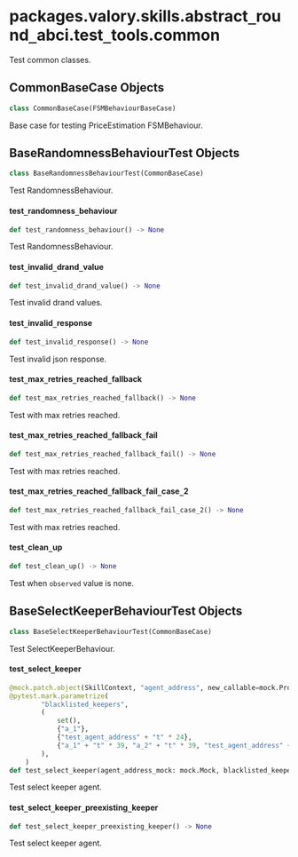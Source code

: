 <a id="packages.valory.skills.abstract_round_abci.test_tools.common"></a>

# packages.valory.skills.abstract`_`round`_`abci.test`_`tools.common

Test common classes.

<a id="packages.valory.skills.abstract_round_abci.test_tools.common.CommonBaseCase"></a>

## CommonBaseCase Objects

```python
class CommonBaseCase(FSMBehaviourBaseCase)
```

Base case for testing PriceEstimation FSMBehaviour.

<a id="packages.valory.skills.abstract_round_abci.test_tools.common.BaseRandomnessBehaviourTest"></a>

## BaseRandomnessBehaviourTest Objects

```python
class BaseRandomnessBehaviourTest(CommonBaseCase)
```

Test RandomnessBehaviour.

<a id="packages.valory.skills.abstract_round_abci.test_tools.common.BaseRandomnessBehaviourTest.test_randomness_behaviour"></a>

#### test`_`randomness`_`behaviour

```python
def test_randomness_behaviour() -> None
```

Test RandomnessBehaviour.

<a id="packages.valory.skills.abstract_round_abci.test_tools.common.BaseRandomnessBehaviourTest.test_invalid_drand_value"></a>

#### test`_`invalid`_`drand`_`value

```python
def test_invalid_drand_value() -> None
```

Test invalid drand values.

<a id="packages.valory.skills.abstract_round_abci.test_tools.common.BaseRandomnessBehaviourTest.test_invalid_response"></a>

#### test`_`invalid`_`response

```python
def test_invalid_response() -> None
```

Test invalid json response.

<a id="packages.valory.skills.abstract_round_abci.test_tools.common.BaseRandomnessBehaviourTest.test_max_retries_reached_fallback"></a>

#### test`_`max`_`retries`_`reached`_`fallback

```python
def test_max_retries_reached_fallback() -> None
```

Test with max retries reached.

<a id="packages.valory.skills.abstract_round_abci.test_tools.common.BaseRandomnessBehaviourTest.test_max_retries_reached_fallback_fail"></a>

#### test`_`max`_`retries`_`reached`_`fallback`_`fail

```python
def test_max_retries_reached_fallback_fail() -> None
```

Test with max retries reached.

<a id="packages.valory.skills.abstract_round_abci.test_tools.common.BaseRandomnessBehaviourTest.test_max_retries_reached_fallback_fail_case_2"></a>

#### test`_`max`_`retries`_`reached`_`fallback`_`fail`_`case`_`2

```python
def test_max_retries_reached_fallback_fail_case_2() -> None
```

Test with max retries reached.

<a id="packages.valory.skills.abstract_round_abci.test_tools.common.BaseRandomnessBehaviourTest.test_clean_up"></a>

#### test`_`clean`_`up

```python
def test_clean_up() -> None
```

Test when `observed` value is none.

<a id="packages.valory.skills.abstract_round_abci.test_tools.common.BaseSelectKeeperBehaviourTest"></a>

## BaseSelectKeeperBehaviourTest Objects

```python
class BaseSelectKeeperBehaviourTest(CommonBaseCase)
```

Test SelectKeeperBehaviour.

<a id="packages.valory.skills.abstract_round_abci.test_tools.common.BaseSelectKeeperBehaviourTest.test_select_keeper"></a>

#### test`_`select`_`keeper

```python
@mock.patch.object(SkillContext, "agent_address", new_callable=mock.PropertyMock)
@pytest.mark.parametrize(
        "blacklisted_keepers",
        (
            set(),
            {"a_1"},
            {"test_agent_address" + "t" * 24},
            {"a_1" + "t" * 39, "a_2" + "t" * 39, "test_agent_address" + "t" * 24},
        ),
    )
def test_select_keeper(agent_address_mock: mock.Mock, blacklisted_keepers: Set[str]) -> None
```

Test select keeper agent.

<a id="packages.valory.skills.abstract_round_abci.test_tools.common.BaseSelectKeeperBehaviourTest.test_select_keeper_preexisting_keeper"></a>

#### test`_`select`_`keeper`_`preexisting`_`keeper

```python
def test_select_keeper_preexisting_keeper() -> None
```

Test select keeper agent.

